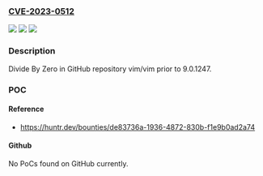 ### [CVE-2023-0512](https://cve.mitre.org/cgi-bin/cvename.cgi?name=CVE-2023-0512)
![](https://img.shields.io/static/v1?label=Product&message=vim%2Fvim&color=blue)
![](https://img.shields.io/static/v1?label=Version&message=%3C%209.0.1247%20&color=brighgreen)
![](https://img.shields.io/static/v1?label=Vulnerability&message=CWE-369%20Divide%20By%20Zero&color=brighgreen)

### Description

Divide By Zero in GitHub repository vim/vim prior to 9.0.1247.

### POC

#### Reference
- https://huntr.dev/bounties/de83736a-1936-4872-830b-f1e9b0ad2a74

#### Github
No PoCs found on GitHub currently.

